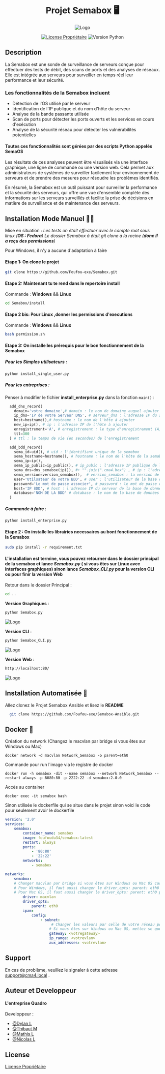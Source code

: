 <div align="center">
  <h1>Projet Semabox 🖥️</h1>

  ![Logo](https://github.com/Foufou-exe/Semabox/blob/dev/.github/Logo_Banniere.png?raw=true)

  [![License Propriétaire](https://img.shields.io/badge/License-Propri%C3%A9taire-green.svg)](https://github.com/Foufou-exe/Semabox/blob/main/license)
  ![Version Python](https://img.shields.io/badge/Compatible-Python%203.11.1-yellow.svg)

</div>

## Description

La Semabox est une sonde de surveillance de serveurs conçue pour effectuer des tests de débit, des scans de ports et des analyses de réseaux. Elle est intégrée aux serveurs pour surveiller en temps réel leur performance et leur sécurité.

### Les fonctionnalités de la Semabox incluent

- Détection de l'OS utilisé par le serveur
- Identification de l'IP publique et du nom d'hôte du serveur
- Analyse de la bande passante utilisée
- Scan de ports pour détecter les ports ouverts et les services en cours d'exécution
- Analyse de la sécurité réseau pour détecter les vulnérabilités potentielles

#### Toutes ces fonctionnalités sont gérées par des scripts Python appelés **SemaOS**

Les résultats de ces analyses peuvent être visualisés via une interface graphique, une ligne de commande ou une version web. Cela permet aux administrateurs de systèmes de surveiller facilement leur environnement de serveurs et de prendre des mesures pour résoudre les problèmes identifiés.

En résumé, la Semabox est un outil puissant pour surveiller la performance et la sécurité des serveurs, qui offre une vue d'ensemble complète des informations sur les serveurs surveillés et facilite la prise de décisions en matière de surveillance et de maintenance des serveurs.

## Installation Mode Manuel 👩‍🌾

Mise en situation :
*Les tests on était effectuer avec le compte root sous linux (**OS : Fedora**)*
*Le dossier Semabox à était git clone à la racine (**donc il a reçu des permissions**)*

Pour Windows, il n'y a aucune d'adaptation à faire
#### **Etape 1**: On clone le projet

```bash
git clone https://github.com/Foufou-exe/Semabox.git
```

#### **Etape 2**: Maintenant tu te rend dans le repertoire **install**

Commande : **Windows** && **Linux**

```bash
cd Semabox/install
```

#### **Etape 2 bis**: Pour Linux ,donner les permissions d'executions

Commande : **Windows** && **Linux**

```bash
bash permission.sh
```

#### **Etape 3**: On installe les prérequis pour le bon fonctionnement de la Semabox

##### *Pour les Simples utilisateurs* :

```bash
python install_single_user.py
```

##### *Pour les entreprises* :

Penser à modifier le fichier **install_enterprise.py** dans la fonction `main()` :

```Python
  add_dns_record(
    domain='votre domaine',# domain : le nom de domaine auquel ajouter l'enregistrement
    ip_dns='IP de votre Serveur DNS', # serveur_dns : l'adresse IP du serveur DNS auquel envoyer la requête
    host=hostname(),# hostname : le nom de l'hôte à ajouter 
    new_ip=ip(), # ip : l'adresse IP de l'hôte à ajouter
    enregistrement='A', # enregistrement : le type d'enregistrement (A, AAAA, etc.)
    ttl=300 
  ) # ttl : le temps de vie (en secondes) de l'enregistrement

  add_bdd_record(
    sema_id=uid(), # uid : l'identifiant unique de la semabox
    sema_hostname=hostname(), # hostname : le nom de l'hôte de la semabox
    sema_ip=ip(),
    sema_ip_public=ip_public(), # ip_pubic : l'adresse IP publique de la semabox 
    sema_dns=dns_semabox(ip()), #+ "".join(".cma4.box") , # ip : l'adresse IP de la semabox
    sema_version=version_semabox(),  # version_semabox : la version de la semabox
    user='Utilsateur de votre BDD', # user : l'utilisateur de la base de données
    password='Le mot de passe associer', # password : le mot de passe de l'utilisateur
    host='IP BDD', # host : l'adresse IP du serveur de la base de données
    database='NOM DE LA BDD' # database : le nom de la base de données
  )

```

##### Commande à faire : 

```bash
python install_enterprise.py
```

#### **Etape 2** : On installe les librairies necessaires au bont fonctionnement de la Semabox

```bash
sudo pip install -r requirement.txt
```

#### L'installation est termine, vous pouvez retourner dans le dossier principal de la semabox et lance *Semabox.py* ( **si vous êtes sur Linux avec interfaces graphiques**) sinon lance *Semabox_CLI.py* pour **la version CLI** ou pour finir **la version Web**

Retour dans le dossier Principal :

```bash
cd ..
```

**Version Graphiques** :

```bash
python Semabox.py
```

![Logo](https://github.com/Foufou-exe/Semabox/blob/dev/.github/Semabox.png?raw=true)

**Version CLI** :

```bash
python Semabox_CLI.py
```

![Logo](https://github.com/Foufou-exe/Semabox/blob/dev/.github/Semabox_CLI.png?raw=true)

**Version Web** :

```bash
http://localhost:80/
```

![Logo](https://github.com/Foufou-exe/Semabox/blob/dev/.github/SemaWEB.png?raw=true)

## Installation Automatisée 🤖

Allez clonez le Projet Semabox Ansible et lisez le **README**

```bash
  git clone https://github.com/Foufou-exe/Semabox-Ansible.git
```

## Docker 🐳

Création du network (Changez le macvlan par bridge si vous êtes sur Windows ou Mac)

```docker
docker network -d macvlan Network_Semabox -o parent=eth0
```

Commande pour run l'image via le registre de docker

```docker
docker run -h semabox -dit --name semabox --network Network_Semabox --restart always -p 8080:80 -p 2222:22 -d semabox:2.0.0
```

Accès au container

```docker
docker exec -it semabox bash
```

Sinon utilisée le dockerfile qui se situe dans le projet sinon voici le code pour seulement avoir le dockerfile

```docker-compose.yml
version: '2.0'
services:
    semabox:
        container_name: semabox
        image: foufoudu34/semabox:latest
        restart: always
        ports:
            - '80:80'
            - '22:22'
        networks:
            - semabox

networks:
    semabox:
    # Changer macvlan par bridge si vous êtes sur Windows ou Mac OS car macvlan n'est pas supporté
    # Pour Windows, il faut aussi changer le driver_opts: parent: eth0 par parent: Ethernet
    # Pour Mac OS, il faut aussi changer le driver_opts: parent: eth0 par parent: en0
        driver: macvlan
        driver_opts:
            parent: eth0
        ipam:
            config:
                - subnet:
                     # Changer les valeurs par celle de votre réseau pour que le container soit dans le même réseau que votre machine
                    # Si vous êtes sur Windows ou Mac OS, mettez se que vous voulez, le container cominuquera avec votre machine via le port 80 mais il ne sera pas dans le même réseau
                    gateway: <votregateway>
                    ip_range: <votrevlan>
                    aux_addresses: <votrevlan>

```

## Support

En cas de problème, veuillez le signaler à cette adresse support@cma4.local .

## Auteur et Developpeur

#### L'entreprise Quadro

Developpeur :

- [@Dylan L](https://github.com/thorbeorn)
- [@Thibaut M](https://github.com/Foufou-exe) 
- [@Mathis L](https://github.com/mathislef34)
- [@Nicolas L](https://github.com/nicolasLlinares)

## License

[License Propriétaire](https://github.com/Foufou-exe/Semabox/blob/main/license)
